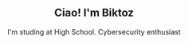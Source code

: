 <h2 align=center>Ciao! I'm Biktoz</h2>

<div align=center>
    <p>I'm studing at High School. Cybersecurity enthusiast</p>


</div>
